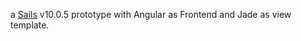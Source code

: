 a [Sails](http://sailsjs.org) v10.0.5 prototype with Angular as Frontend and Jade as view template.
